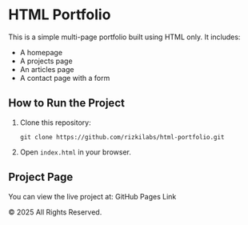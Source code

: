 # HTML Portfolio

This is a simple multi-page portfolio built using HTML only. It includes:
- A homepage
- A projects page
- An articles page
- A contact page with a form

## How to Run the Project
1. Clone this repository:

   `git clone https://github.com/rizkilabs/html-portfolio.git`

2. Open `index.html` in your browser.

## Project Page

You can view the live project at: GitHub Pages Link

© 2025 All Rights Reserved.
